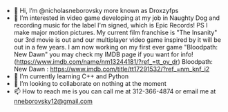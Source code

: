 - 👋 Hi, I’m @nicholasneborovsky more known as Droxzyfps
- 👀 I’m interested in video game developing at my job in Naughty Dog and recording music for the label I'm signed, which is Epic Records! PS I make major motion pictures. My current film franchise is "The Insanity" our 3rd movie is out and our multiplayer video game inspired by it will be out in a few years. I am now working on my first ever game "Bloodpath: New Dawn" you may check my IMDB page if you want for info! (https://www.imdb.com/name/nm13244181/?ref_=tt_ov_dr) Bloodpath: New Dawn : https://www.imdb.com/title/tt17291532/?ref_=nm_knf_i2
- 🌱 I’m currently learning C++ and Python
- 💞️ I’m looking to collaborate on nothing at the moment
- 📫 How to reach me is you can call me at 312-366-4874 or email me at nneborovsky12@gmail.com

<!---
nicholasneborovsky/nicholasneborovsky is a ✨ special ✨ repository because its `README.md` (this file) appears on your GitHub profile.
You can click the Preview link to take a look at your changes.
--->
